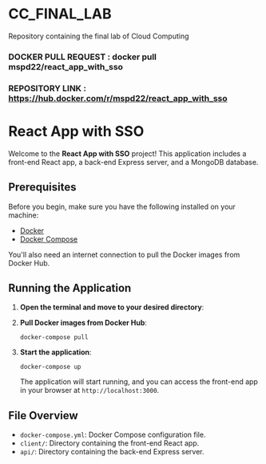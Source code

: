 # CC_FINAL_LAB
Repository containing the final lab of Cloud Computing

### DOCKER PULL REQUEST : docker pull mspd22/react_app_with_sso
### REPOSITORY LINK : https://hub.docker.com/r/mspd22/react_app_with_sso

# React App with SSO

Welcome to the **React App with SSO** project! This application includes a front-end React app, a back-end Express server, and a MongoDB database.

## Prerequisites

Before you begin, make sure you have the following installed on your machine:

- [Docker](https://docs.docker.com/get-docker/)
- [Docker Compose](https://docs.docker.com/compose/install/)

You'll also need an internet connection to pull the Docker images from Docker Hub.

## Running the Application

1. **Open the terminal and move to your desired directory**:

2. **Pull Docker images from Docker Hub**:

    ```shell
    docker-compose pull
    ```

3. **Start the application**:

    ```shell
    docker-compose up
    ```

    The application will start running, and you can access the front-end app in your browser at `http://localhost:3000`.

## File Overview

- `docker-compose.yml`: Docker Compose configuration file.
- `client/`: Directory containing the front-end React app.
- `api/`: Directory containing the back-end Express server.
